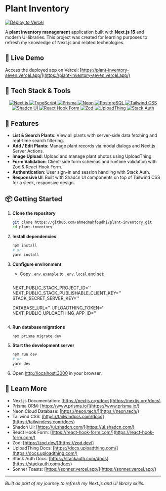 # Plant Inventory

[![Deploy to Vercel](https://img.shields.io/badge/Deploy-Vercel-black?logo=vercel)](https://plant-inventory-seven.vercel.app/)

A **plant inventory management** application built with **Next.js 15** and modern UI libraries. This project was created for learning purposes to refresh my knowledge of Next.js and related technologies.

## 🚀 Live Demo

Access the deployed app on Vercel: [https://plant-inventory-seven.vercel.app/](https://plant-inventory-seven.vercel.app/)

## 🔧 Tech Stack & Tools

<p align="center">
  <!-- Core framework -->
  <a href="https://nextjs.org/">
    <img src="https://img.shields.io/badge/Next.js-black?logo=next.js" alt="Next.js" />
  </a>
  <!-- Language -->
  <a href="https://www.typescriptlang.org/">
    <img src="https://img.shields.io/badge/TypeScript-blue?logo=typescript" alt="TypeScript" />
  </a>
  <!-- ORM & DB -->
  <a href="https://prisma.io/">
    <img src="https://img.shields.io/badge/Prisma-2F2E82?logo=prisma" alt="Prisma" />
  </a>
  <a href="https://neon.tech/">
    <img src="https://img.shields.io/badge/Neon-14B8A6?logo=neon" alt="Neon" />
  </a>
  <a href="https://postgresql.org/">
    <img src="https://img.shields.io/badge/PostgreSQL-316192?logo=postgresql" alt="PostgreSQL" />
  </a>
  <!-- UI -->
  <a href="https://tailwindcss.com/">
    <img src="https://img.shields.io/badge/Tailwind_CSS-38B2AC?logo=tailwind-css" alt="Tailwind CSS" />
  </a>
  <a href="https://ui.shadcn.com/">
    <img src="https://img.shields.io/badge/Shadcn_UI-F6E05E?logo=shadcn" alt="Shadcn UI" />
  </a>
  <!-- Forms & validation -->
  <a href="https://react-hook-form.com/">
    <img src="https://img.shields.io/badge/React_Hook_Form-EC5990?logo=reacthookform" alt="React Hook Form" />
  </a>
  <a href="https://zod.dev/">
    <img src="https://img.shields.io/badge/Zod-000000?logo=zod" alt="Zod" />
  </a>
  <!-- File uploads -->
  <a href="https://uploadthing.com/">
    <img src="https://img.shields.io/badge/UploadThing-007FFF?logo=uploadthing" alt="UploadThing" />
  </a>
  <!-- Auth -->
  <a href="https://stackauth.com/">
    <img src="https://img.shields.io/badge/Stack_Auth-FF6B6B?logo=stackexchange" alt="Stack Auth" />
  </a>

</p>

## 🚀 Features

* **List & Search Plants**: View all plants with server-side data fetching and real-time search filtering.
* **Add / Edit Plants**: Manage plant records via modal dialogs and Next.js Server Actions.
* **Image Upload**: Upload and manage plant photos using UploadThing.
* **Form Validation**: Client-side form schemas and runtime validation with Zod & React Hook Form.
* **Authentication**: User sign-in and session handling with Stack Auth.
* **Responsive UI**: Built with Shadcn UI components on top of Tailwind CSS for a sleek, responsive design.

## 📦 Getting Started

1. **Clone the repository**

   ```bash
   git clone https://github.com/ahmedmahfoudhi/plant-inventory.git
   cd plant-inventory
   ```

2. **Install dependencies**

   ```bash
   npm install
   # or
   yarn install
   ```

3. **Configure environment**

   * Copy `.env.example` to `.env.local` and set:

     ```bash
    NEXT_PUBLIC_STACK_PROJECT_ID=''
    NEXT_PUBLIC_STACK_PUBLISHABLE_CLIENT_KEY=''
    STACK_SECRET_SERVER_KEY=''


    DATABASE_URL=''
    UPLOADTHING_TOKEN=''
    NEXT_PUBLIC_UPLOADTHING_APP_ID=''
     ```

4. **Run database migrations**

   ```bash
   npx prisma migrate dev
   ```

5. **Start the development server**

   ```bash
   npm run dev
   # or
   yarn dev
   ```

6. Open [http://localhost:3000](http://localhost:3000) in your browser.

## 📖 Learn More

* Next.js Documentation: [https://nextjs.org/docs](https://nextjs.org/docs)
* Prisma ORM: [https://www.prisma.io/](https://www.prisma.io/)
* Neon Cloud Database: [https://neon.tech/](https://neon.tech/)
* Tailwind CSS: [https://tailwindcss.com/docs](https://tailwindcss.com/docs)
* Shadcn UI: [https://ui.shadcn.com/](https://ui.shadcn.com/)
* React Hook Form: [https://react-hook-form.com/](https://react-hook-form.com/)
* Zod: [https://zod.dev/](https://zod.dev/)
* UploadThing Docs: [https://docs.uploadthing.com/](https://docs.uploadthing.com/)
* Stack Auth Docs: [https://stackauth.com/docs](https://stackauth.com/docs)
* Sonner Toasts: [https://sonner.vercel.app/](https://sonner.vercel.app/)

---

*Built as part of my journey to refresh my Next.js and UI library skills.*
